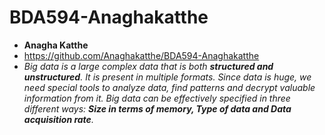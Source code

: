 # BDA594-Anaghakatthe
* **Anagha Katthe**
* <https://github.com/Anaghakatthe/BDA594-Anaghakatthe> 
* _Big data is a large complex data that is both **structured and unstructured**. It is present in multiple formats. Since data is huge, we need special tools to analyze data, find patterns and decrypt valuable information from it. Big data can be effectively specified in three different ways: **Size in terms of memory, Type of data and Data acquisition rate**._ 
